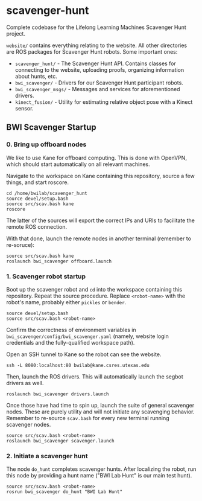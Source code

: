 # scavenger-hunt

Complete codebase for the Lifelong Learning Machines Scavenger Hunt project.

`website/` contains everything relating to the website. All other directories
are ROS packages for Scavenger Hunt robots. Some important ones:

* `scavenger_hunt/` - The Scavenger Hunt API. Contains classes for connecting to
the website, uploading proofs, organizing information about hunts, etc.
* `bwi_scavenger/` - Drivers for our Scavenger Hunt participant robots.
* `bwi_scavenger_msgs/` - Messages and services for aforementioned drivers.
* `kinect_fusion/` - Utility for estimating relative object pose with a Kinect
sensor.

## BWI Scavenger Startup

### 0. Bring up offboard nodes

We like to use Kane for offboard computing. This is done with OpenVPN, which
should start automatically on all relevant machines.

Navigate to the workspace on Kane containing this repository, source a few
things, and start roscore.

```
cd /home/bwilab/scavenger_hunt
source devel/setup.bash
source src/scav.bash kane
roscore
```

The latter of the sources will export the correct IPs and URIs to facilitate the
remote ROS connection.

With that done, launch the remote nodes in another terminal (remember to
re-soruce):

```
source src/scav.bash kane
roslaunch bwi_scavenger offboard.launch
```

### 1. Scavenger robot startup

Boot up the scavenger robot and `cd` into the workspace containing this
repository. Repeat the source procedure. Replace `<robot-name>` with the robot's
name, probably either `pickles` or `bender`.

```
source devel/setup.bash
source src/scav.bash <robot-name>
```

Confirm the correctness of environment variables in
`bwi_scavenger/config/bwi_scavenger.yaml` (namely, website login credentials and
the fully-qualified workspace path).

Open an SSH tunnel to Kane so the robot can see the website.

```
ssh -L 8080:localhost:80 bwilab@kane.csres.utexas.edu
```

Then, launch the ROS drivers. This will automatically launch the segbot drivers
as well.

```
roslaunch bwi_scavenger drivers.launch
```

Once those have had time to spin up, launch the suite of general scavenger
nodes. These are purely utility and will not initiate any scavenging behavior.
Remember to re-source `scav.bash` for every new terminal running scavenger
nodes.

```
source src/scav.bash <robot-name>
roslaunch bwi_scavenger scavenger.launch
```

### 2. Initiate a scavenger hunt

The node `do_hunt` completes scavenger hunts. After localizing the robot, run
this node by providing a hunt name ("BWI Lab Hunt" is our main test hunt).

```
source src/scav.bash <robot-name>
rosrun bwi_scavenger do_hunt "BWI Lab Hunt"
```
